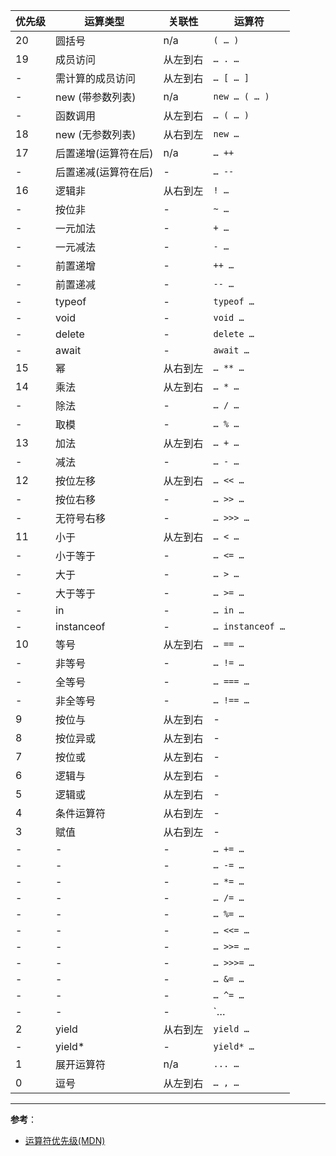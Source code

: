 优先级 | 运算类型	| 关联性 | 运算符
--- | --- | --- | ---
20	| 圆括号 | n/a  |	`( … )`
19	| 成员访问 | 从左到右 |	`… . …`
- | 需计算的成员访问 | 	从左到右 | 	`… [ … ]`
- | new (带参数列表) |	n/a	| `new … ( … )`
- | 函数调用 | 从左到右 | `… ( … )`
18	| new (无参数列表) |	从右到左 |	`new …`
17	| 后置递增(运算符在后) |	n/a | `… ++`
- | 后置递减(运算符在后) |	- | `… --`
16	| 逻辑非 |	从右到左 |	`! …`
- | 按位非 |	- | `~ …`
- | 一元加法 | - | `+ …`
- | 一元减法 | - | `- …`
- | 前置递增 | - | `++ …`
- | 前置递减 | - | `-- …`
- | typeof | - |	`typeof …`
- | void | - |	`void …`
- | delete | - |	`delete …`
- | await | - |	`await …`
15	| 幂 |	从右到左 |	`… ** …`
14	| 乘法 |	从左到右 | `… * …`
- | 除法 | - |	`… / …`
- | 取模 | - |	`… % …`
13	| 加法 |	从左到右 | `… + …`
- | 减法 | - | 	`… - …`
12	| 按位左移 |	从左到右 | `… << …`
- | 按位右移 | - |	`… >> …`
- | 无符号右移 | - |	`… >>> …`
11	| 小于 |	从左到右 |	`… < …`
- | 小于等于 | - |	`… <= …`
- | 大于 | - |	`… > …`
- | 大于等于 | - |	`… >= …`
- | in | - |	`… in …`
- | instanceof | - |	`… instanceof …`
10	| 等号 |	从左到右 | `… == …`
- | 非等号 | - |	`… != …`
- | 全等号 | - |  `… === …`
- | 非全等号 | - | `… !== …`
9	| 按位与 | 从左到右 | - |	`… & …`
8	| 按位异或 |	从左到右 | - |	`… ^ …`
7	| 按位或 |	从左到右 | - | 	`… | …`
6	| 逻辑与 |	从左到右 | - |	`… && …`
5	| 逻辑或 |	从左到右 | - |	`… || …`
4	| 条件运算符 |	从右到左 | - | 	`… ? … : …`
3	| 赋值 |	从右到左 | - |	`… = …`
- | - | - | `… += …`
- | - | - | `… -= …`
- | - | - | `… *= …`
- | - | - | `… /= …`
- | - | - | `… %= …`
- | - | - | `… <<= …`
- | - | - | `… >>= …`
- | - | - | `… >>>= …`
- | - | - | `… &= …`
- | - | - | `… ^= …`
- | - | - | `… |= …`
2	| yield |	从右到左 |	`yield …`
- | yield* | - |	`yield* …`
1	| 展开运算符 |	n/a |	`... …`
0	| 逗号 |	从左到右 |	`… , …`
- - -
**参考**：
- [运算符优先级(MDN)](https://developer.mozilla.org/zh-CN/docs/Web/JavaScript/Reference/Operators/Operator_Precedence)